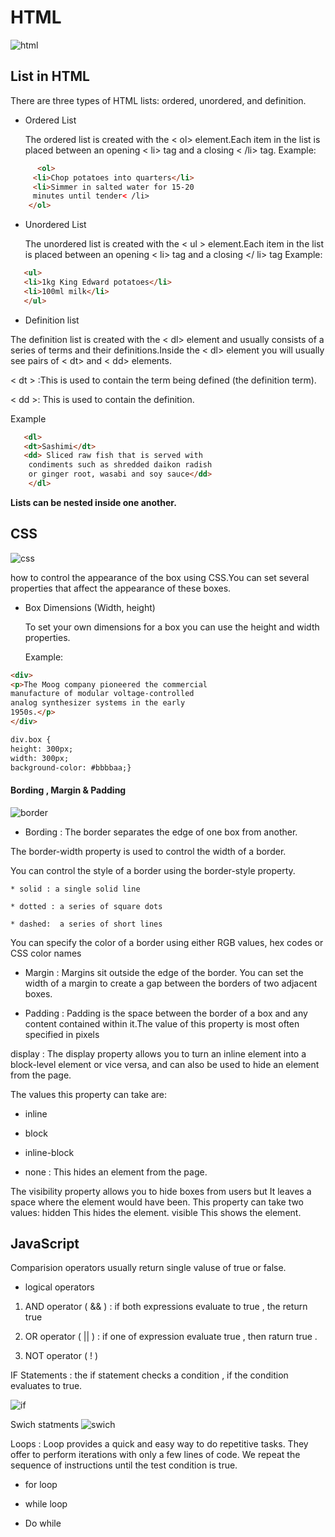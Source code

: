 # HTML 

![html](https://1.bp.blogspot.com/-BvjPllHHXRs/X4_vl8sH0FI/AAAAAAAABmk/2hoBV42tgDgWoz25dWkXVAh556F_PWrewCNcBGAsYHQ/s1200/html.jpeg)

## List in HTML 


There are three types of HTML lists: ordered, unordered, and definition.


 * Ordered List

   The ordered list is created with
    the < ol> element.Each item in the list is placed between an opening < li> tag
    and a closing < /li> tag.
     Example:
```html
      <ol>
     <li>Chop potatoes into quarters</li>
     <li>Simmer in salted water for 15-20
     minutes until tender< /li>
    </ol>
```
* Unordered List

  The unordered list is created
  with the < ul > element.Each item in the list is placed between an opening < li> tag
  and a closing </ li> tag
  Example:
```html
   <ul>
   <li>1kg King Edward potatoes</li>
   <li>100ml milk</li>
   </ul>

```


 * Definition list


  The definition list is created with
  the < dl> element and usually
  consists of a series of terms and
  their definitions.Inside the < dl> element you will usually see pairs of < dt> and
  < dd> elements.

  < dt > :This is used to contain the term
  being defined (the definition
  term).

< dd >: This is used to contain the
  definition.

  Example
```html
   <dl>
   <dt>Sashimi</dt>
   <dd> Sliced raw fish that is served with
    condiments such as shredded daikon radish   
    or ginger root, wasabi and soy sauce</dd>
    </dl>


```

**Lists can be nested inside one another.**

## CSS 

![css](https://www.ekramy.net/sites/default/files/2021-01/css-illustration.png)

how to control the appearance of the
box using CSS.You can set several properties that affect the appearance of
these boxes.

* Box Dimensions (Width, height)
  
  To set your own dimensions for a
  box you can use the height and
  width properties.

  Example:
```html
<div>
<p>The Moog company pioneered the commercial
manufacture of modular voltage-controlled
analog synthesizer systems in the early
1950s.</p>
</div>

div.box {
height: 300px;
width: 300px;
background-color: #bbbbaa;}

```
#### Bording , Margin & Padding


![border](https://s1.o7planning.com/en/12495/images/51081143.gif)

 * Bording : The border
 separates the edge of one box
 from another.

  The border-width property
   is used to control the width
   of a border.

  You can control the style of a
  border using the border-style
   property.

    * solid : a single solid line

    * dotted : a series of square dots

    * dashed:  a series of short lines
You can specify the color of a
border using either RGB values,
hex codes or CSS color names 


*  Margin : Margins sit outside the edge
of the border. You can set the
width of a margin to create a
gap between the borders of two
adjacent boxes.

 * Padding : Padding is the space between
the border of a box and any
content contained within it.The value of this property is
most often specified in pixels

display : The display property allows
you to turn an inline element
into a block-level element or vice
versa, and can also be used to
hide an element from the page.

The values this property can
take are:

* inline

* block

* inline-block 

* none : This hides an element from the
page.

The visibility property allows
you to hide boxes from users
but It leaves a space where the
element would have been.
This property can take two
values:
hidden
This hides the element.
visible
This shows the element.

## JavaScript

Comparision operators usually return single valuse of true or false.

* logical operators 
 1. AND operator ( && ) : if both expressions evaluate to  true , the return true 

 2. OR operator ( || ) : if one of expression evaluate true , then raturn true .

 3. NOT operator ( ! )

 IF Statements : the if statement  checks a condition , if the condition evaluates to true.

![if](https://miro.medium.com/max/969/1*0yHBNB-UVy70ym6gf_0LsA.png)

Swich statments
![swich](https://www.bookofnetwork.com/images/javascript-images/JS_switch-syntax_20Sep16_1827.png)

Loops : Loop provides a quick and easy way to do repetitive tasks. They offer to perform iterations with only a few lines of code. We repeat the sequence of instructions until the test condition is true.

* for loop

* while loop

* Do while 



  